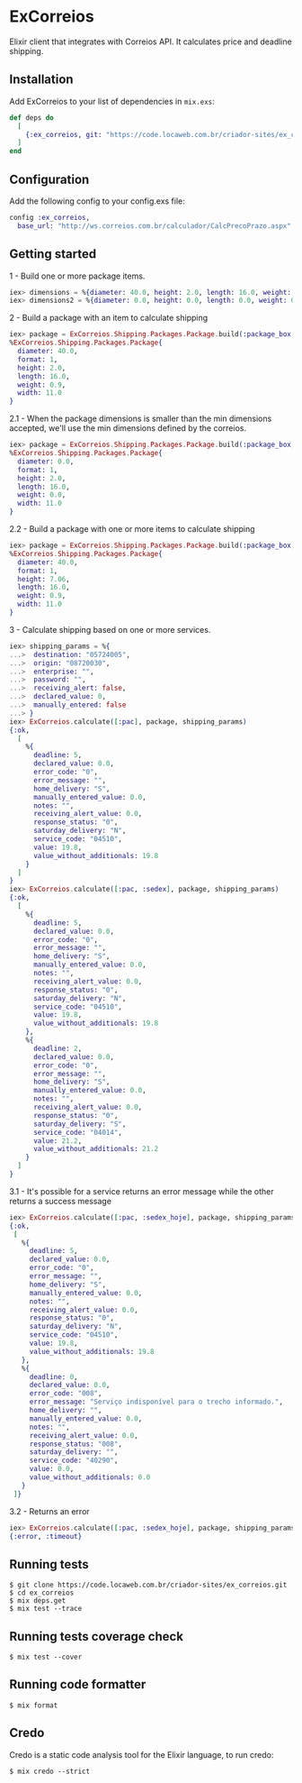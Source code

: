 # ExCorreios

Elixir client that integrates with Correios API. It calculates price and deadline shipping.

## Installation

Add ExCorreios to your list of dependencies in `mix.exs`:

```elixir
def deps do
  [
    {:ex_correios, git: "https://code.locaweb.com.br/criador-sites/ex_correios"}
  ]
end
```

## Configuration

Add the following config to your config.exs file:

```elixir
config :ex_correios,
  base_url: "http://ws.correios.com.br/calculador/CalcPrecoPrazo.aspx"
```

## Getting started

1 - Build one or more package items.

```elixir
iex> dimensions = %{diameter: 40.0, height: 2.0, length: 16.0, weight: 0.9, width: 11.0}
iex> dimensions2 = %{diameter: 0.0, height: 0.0, length: 0.0, weight: 0.0, width: 0.0}
```

2 - Build a package with an item to calculate shipping

```elixir
iex> package = ExCorreios.Shipping.Packages.Package.build(:package_box, dimensions)
%ExCorreios.Shipping.Packages.Package{
  diameter: 40.0,
  format: 1,
  height: 2.0,
  length: 16.0,
  weight: 0.9,
  width: 11.0
}
```

2.1 - When the package dimensions is smaller than the min dimensions accepted, we'll use the min dimensions defined by the correios.

```elixir
iex> package = ExCorreios.Shipping.Packages.Package.build(:package_box, dimensions2)
%ExCorreios.Shipping.Packages.Package{
  diameter: 0.0,
  format: 1,
  height: 2.0,
  length: 16.0,
  weight: 0.0,
  width: 11.0
}
```

2.2 - Build a package with one or more items to calculate shipping

```elixir
iex> package = ExCorreios.Shipping.Packages.Package.build(:package_box, [dimensions, dimensions2])
%ExCorreios.Shipping.Packages.Package{
  diameter: 40.0,
  format: 1,
  height: 7.06,
  length: 16.0,
  weight: 0.9,
  width: 11.0
}
```

3 - Calculate shipping based on one or more services.

```elixir
iex> shipping_params = %{
...>  destination: "05724005",
...>  origin: "08720030",
...>  enterprise: "",
...>  password: "",
...>  receiving_alert: false,
...>  declared_value: 0,
...>  manually_entered: false
...> }
iex> ExCorreios.calculate([:pac], package, shipping_params)
{:ok,
  [
    %{
      deadline: 5,
      declared_value: 0.0,
      error_code: "0",
      error_message: "",
      home_delivery: "S",
      manually_entered_value: 0.0,
      notes: "",
      receiving_alert_value: 0.0,
      response_status: "0",
      saturday_delivery: "N",
      service_code: "04510",
      value: 19.8,
      value_without_additionals: 19.8
    }
  ]
}
iex> ExCorreios.calculate([:pac, :sedex], package, shipping_params)
{:ok,
  [
    %{
      deadline: 5,
      declared_value: 0.0,
      error_code: "0",
      error_message: "",
      home_delivery: "S",
      manually_entered_value: 0.0,
      notes: "",
      receiving_alert_value: 0.0,
      response_status: "0",
      saturday_delivery: "N",
      service_code: "04510",
      value: 19.8,
      value_without_additionals: 19.8
    },
    %{
      deadline: 2,
      declared_value: 0.0,
      error_code: "0",
      error_message: "",
      home_delivery: "S",
      manually_entered_value: 0.0,
      notes: "",
      receiving_alert_value: 0.0,
      response_status: "0",
      saturday_delivery: "S",
      service_code: "04014",
      value: 21.2,
      value_without_additionals: 21.2
    }
  ]
}
```

3.1 - It's possible for a service returns an error message while the other returns a success message

```elixir
iex> ExCorreios.calculate([:pac, :sedex_hoje], package, shipping_params)
{:ok,
 [
   %{
     deadline: 5,
     declared_value: 0.0,
     error_code: "0",
     error_message: "",
     home_delivery: "S",
     manually_entered_value: 0.0,
     notes: "",
     receiving_alert_value: 0.0,
     response_status: "0",
     saturday_delivery: "N",
     service_code: "04510",
     value: 19.8,
     value_without_additionals: 19.8
   },
   %{
     deadline: 0,
     declared_value: 0.0,
     error_code: "008",
     error_message: "Serviço indisponível para o trecho informado.",
     home_delivery: "",
     manually_entered_value: 0.0,
     notes: "",
     receiving_alert_value: 0.0,
     response_status: "008",
     saturday_delivery: "",
     service_code: "40290",
     value: 0.0,
     value_without_additionals: 0.0
   }
 ]}
```

3.2 - Returns an error

```elixir
iex> ExCorreios.calculate([:pac, :sedex_hoje], package, shipping_params)
{:error, :timeout}
```

## Running tests

```
$ git clone https://code.locaweb.com.br/criador-sites/ex_correios.git
$ cd ex_correios
$ mix deps.get
$ mix test --trace
```

## Running tests coverage check

```
$ mix test --cover
```

## Running code formatter

```
$ mix format
```

## Credo

Credo is a static code analysis tool for the Elixir language, to run credo:

```
$ mix credo --strict
```
